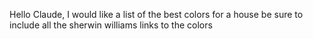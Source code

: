 Hello Claude, I would like a list of the best colors for a house
be sure to include all the sherwin williams links to the colors
